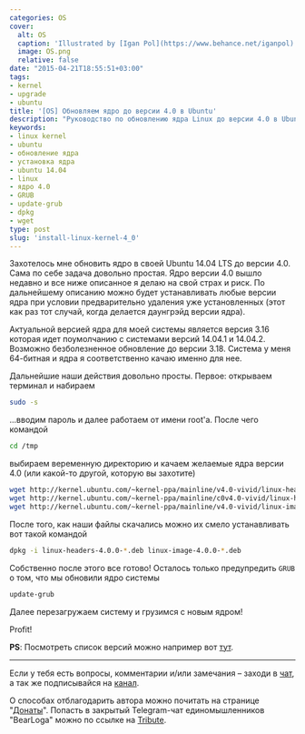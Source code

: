 ```yaml
---
categories: OS
cover:
  alt: OS
  caption: 'Illustrated by [Igan Pol](https://www.behance.net/iganpol)'
  image: OS.png
  relative: false
date: "2015-04-21T18:55:51+03:00"
tags:
- kernel
- upgrade
- ubuntu
title: '[OS] Обновляем ядро до версии 4.0 в Ubuntu'
description: "Руководство по обновлению ядра Linux до версии 4.0 в Ubuntu 14.04 LTS. Включает шаги по скачиванию и установке пакетов ядра, а также обновлению GRUB."
keywords:
- linux kernel
- ubuntu
- обновление ядра
- установка ядра
- ubuntu 14.04
- linux
- ядро 4.0
- GRUB
- update-grub
- dpkg
- wget
type: post
slug: 'install-linux-kernel-4_0'
---
```


Захотелось мне обновить ядро в своей Ubuntu 14.04 LTS до версии 4.0. Сама по себе задача довольно простая. Ядро версии 4.0 вышло недавно и все ниже описанное я делаю на свой страх и риск. По дальнейшему описанию можно будет устанавливать любые версии ядра при условии предварительно удаления уже установленных (этот как раз тот случай, когда делается даунгрэйд версии ядра).

Актуальной версией ядра для моей системы является версия 3.16 которая идет поумолчанию с системами версий 14.04.1 и 14.04.2. Возможно безболезненное обновление до версии 3.18. Система у меня 64-битная и ядра я соответственно качаю именно для нее.

Дальнейшие наши действия довольно просты. Первое: открываем терминал и набираем

```bash
sudo -s
```

...вводим пароль и далее работаем от имени root'а. После чего командой

```bash
cd /tmp
```

выбираем веременную директорию и качаем желаемые ядра версии 4.0 (или какой-то другой, которую вы захотите)

```bash
wget http://kernel.ubuntu.com/~kernel-ppa/mainline/v4.0-vivid/linux-headers-4.0.0-040000_4.0.0-040000.201504121935_all.deb
wget http://kernel.ubuntu.com/~kernel-ppa/mainline/c0v4.0-vivid/linux-headers-4.0.0-040000-generic_4.0.0-040000.201504121935_amd64.deb
wget http://kernel.ubuntu.com/~kernel-ppa/mainline/v4.0-vivid/linux-image-4.0.0-040000-generic_4.0.0-040000.201504121935_amd64.deb
```

После того, как наши файлы скачались можно их смело устанавливать вот такой командой

```bash
dpkg -i linux-headers-4.0.0-*.deb linux-image-4.0.0-*.deb
```

Собственно после этого все готово! Осталось только предупредить `GRUB` о том, что мы обновили ядро системы

```bash
update-grub
```

Далее перезагружаем систему и грузимся с новым ядром!

Profit!

**PS**: Посмотреть список версий можно например вот [тут](http://kernel.ubuntu.com/~kernel-ppa/mainline/).

---

Если у тебя есть вопросы, комментарии и/или замечания – заходи в [чат](https://ttttt.me/jtprogru_chat), а так же подписывайся на [канал](https://ttttt.me/jtprogru_channel).

О способах отблагодарить автора можно почитать на странице "[Донаты](https://jtprog.ru/donations/)". Попасть в закрытый Telegram-чат единомышленников "BearLoga" можно по ссылке на [Tribute](https://web.tribute.tg/s/oRV).
